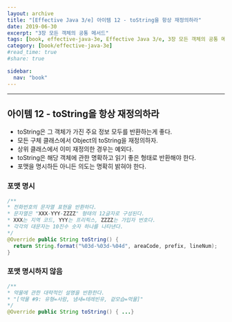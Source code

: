 ```yaml
---
layout: archive
title: "[Effective Java 3/e] 아이템 12 - toString을 항상 재정의하라"
date: 2019-06-30
excerpt: "3장 모든 객체의 공통 메서드"
tags: [book, effective-java-3e, Effective Java 3/e, 3장 모든 객체의 공통 메서드]
category: [book/effective-java-3e]
#read_time: true
#share: true

sidebar:
  nav: "book"
---
```


* * *

## 아이템 12 - toString을 항상 재정의하라

* toString은 그 객체가 가진 주요 정보 모두를 반환하는게 좋다.
* 모든 구체 클래스에서 Object의 toString을 재정의하자.
* 상위 클래스에서 이미 재정의한 경우는 예외다.
* toString은 해당 객체에 관한 명확하고 읽기 좋은 형태로 반환해야 한다.
* 포맷을 명시하든 아니든 의도는 명확히 밝혀야 한다.

### 포맷 명시

```java
/**
* 전화번호의 문자열 표현을 반환하다.
* 문자열은 "XXX-YYY-ZZZZ" 형태의 12글자로 구성된다.
* XXX는 지역 코드, YYY는 프리픽스, ZZZZ는 가입자 번호다.
* 각각의 대문자는 10진수 숫자 하나를 나타낸다.
*/
@Override public String toString() {
  return String.format("%03d-%03d-%04d", areaCode, prefix, lineNum);
}
```

### 포맷 명시하지 않음

```java
/**
* 약물에 관한 대략적인 설명을 반환한다.
* "[약물 #9: 유형=사람, 냄새=테레빈유, 겉모습=먹물]"
*/
@Override public String toString() { ...}
```
